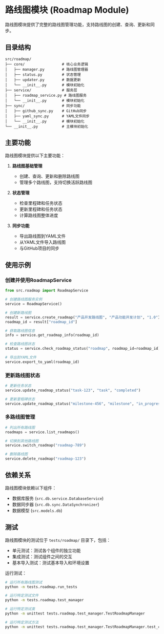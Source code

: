 # 路线图模块 (Roadmap Module)

路线图模块提供了完整的路线图管理功能，支持路线图的创建、查询、更新和同步。

## 目录结构

```
src/roadmap/
├── core/                 # 核心业务逻辑
│   ├── manager.py        # 路线图管理器
│   ├── status.py         # 状态管理
│   ├── updater.py        # 数据更新
│   └── __init__.py       # 模块初始化
├── service/              # 服务层
│   ├── roadmap_service.py # 路线图服务
│   └── __init__.py       # 模块初始化
├── sync/                 # 同步功能
│   ├── github_sync.py    # GitHub同步
│   ├── yaml_sync.py      # YAML文件同步
│   └── __init__.py       # 模块初始化
└── __init__.py           # 主模块初始化
```

## 主要功能

路线图模块提供以下主要功能：

1. **路线图基础管理**
   - 创建、查询、更新和删除路线图
   - 管理多个路线图，支持切换活跃路线图

2. **状态管理**
   - 检查里程碑和任务状态
   - 更新里程碑和任务状态
   - 计算路线图整体进度

3. **同步功能**
   - 导出路线图到YAML文件
   - 从YAML文件导入路线图
   - 与GitHub项目的同步

## 使用示例

### 创建并使用RoadmapService

```python
from src.roadmap import RoadmapService

# 创建路线图服务实例
service = RoadmapService()

# 创建新路线图
result = service.create_roadmap("产品开发路线图", "产品功能开发计划", "1.0")
roadmap_id = result["roadmap_id"]

# 获取路线图信息
info = service.get_roadmap_info(roadmap_id)

# 检查路线图状态
status = service.check_roadmap_status("roadmap", roadmap_id=roadmap_id)

# 导出到YAML文件
service.export_to_yaml(roadmap_id)
```

### 更新路线图状态

```python
# 更新任务状态
service.update_roadmap_status("task-123", "task", "completed")

# 更新里程碑状态
service.update_roadmap_status("milestone-456", "milestone", "in_progress")
```

### 多路线图管理

```python
# 列出所有路线图
roadmaps = service.list_roadmaps()

# 切换到其他路线图
service.switch_roadmap("roadmap-789")

# 删除路线图
service.delete_roadmap("roadmap-123")
```

## 依赖关系

路线图模块依赖以下组件：

- 数据库服务 (`src.db.service.DatabaseService`)
- 数据同步器 (`src.db.sync.DataSynchronizer`)
- 数据模型 (`src.models.db`)

## 测试

路线图模块的测试位于 `tests/roadmap/` 目录下，包括：

- 单元测试：测试各个组件的独立功能
- 集成测试：测试组件之间的交互
- 基本导入测试：测试基本导入和环境设置

运行测试：

```bash
# 运行所有路线图测试
python -m tests.roadmap.run_tests

# 运行特定测试文件
python -m tests.roadmap.test_manager

# 运行特定测试类
python -m unittest tests.roadmap.test_manager.TestRoadmapManager

# 运行特定测试方法
python -m unittest tests.roadmap.test_manager.TestRoadmapManager.test_check_roadmap
```
